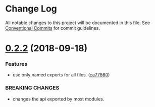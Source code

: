 # Change Log

All notable changes to this project will be documented in this file.
See [Conventional Commits](https://conventionalcommits.org) for commit guidelines.

<a name="0.2.2"></a>
# [0.2.2](https://github.com/havardh/workflow/compare/workflow-wm-wmctrl@0.2.1...workflow-wm-wmctrl@0.2.2) (2018-09-18)


### Features

* use only named exports for all files. ([ca77860](https://github.com/havardh/workflow/commit/ca77860))


### BREAKING CHANGES

* changes the api exported by most modules.

